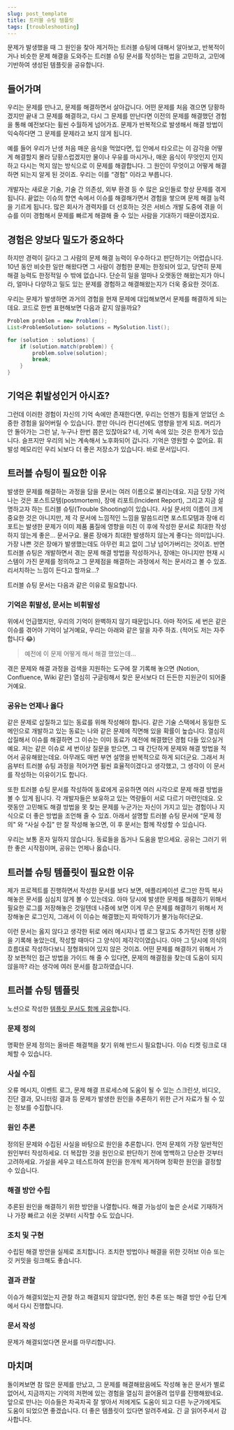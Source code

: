 ```yaml
---
slug: post_template
title: 트러블 슈팅 템플릿
tags: [troubleshooting]
---
```

문제가 발생했을 때 그 원인을 찾아 제거하는 트러블 슈팅에 대해서 알아보고, 반복적이거나 비슷한 문제 해결을 도와주는 트러블 슈팅 문서를 작성하는 법을 고민하고, 고민에 기반하여 생성된 템플릿을 공유합니다.

<!--truncate-->

## 들어가며

우리는 문제를 만나고, 문제를 해결하면서 살아갑니다. 어떤 문제를 처음 겪으면 당황하겠지만 끝내 그 문제를 해결하고, 다시 그 문제를 만난다면 이전의 문제를 해결했던 경험을 통해 예전보다는 휠씬 수월하게 넘어가죠. 문제가 반복적으로 발생해서 해결 방법이 익숙하다면 그 문제를 문제라고 보지 않게 됩니다.

예를 들어 우리가 난생 처음 매운 음식을 먹었다면, 입 안에서 타오르는 이 감각을 어떻게 해결할지 몰라 당황스럽겠지만 물이나 우유를 마시거나, 매운 음식이 무엇인지 인지하고 다시는 먹지 않는 방식으로 이 문제를 해결합니다. 그 원인이 무엇이고 어떻게 해결하면 되는지 알게 된 것이죠. 우리는 이를 “경험" 이라고 부릅니다.

개발자는 새로운 기술, 기술 간 의존성, 외부 환경 등 수 많은 요인들로 항상 문제를 겪게 됩니다. 끝없는 이슈의 향연 속에서 이슈를 해결해가면서 경험을 쌓으며 문제 해결 능력을 기르게 됩니다. 많은 회사가 경력자를 더 선호하는 것은 서비스 개발 도중에 겪을 이슈를 이미 경험해서 문제를 빠르게 해결해 줄 수 있는 사람을 기대하기 때문이겠지요.

## 경험은 양보다 밀도가 중요하다

하지만 경력이 길다고 그 사람의 문제 해결 능력이 우수하다고 판단하기는 어렵습니다. 10년 동안 비슷한 일만 해왔다면 그 사람이 경험한 문제는 한정되어 있고, 당연히 문제 해결 능력도 한정적일 수 밖에 없습니다. 단순히 일을 얼마나 오랫동안 해왔는지가 아니라, 얼마나 다양하고 밀도 있는 문제를 경험하고 해결해왔는지가 더욱 중요한 것이죠.

우리는 문제가 발생하면 과거의 경험을 현재 문제에 대입해보면서 문제를 해결하게 되는데요. 코드로 한번 표현해보면 다음과 같지 않을까요?

```java
Problem problem = new Problem();
List<ProblemSolution> solutions = MySolution.list();

for (solution : solutions) {
	if (solution.match(problem)) {
		problem.solve(solution);
		break;
	}
}
```

## 기억은 휘발성인거 아시죠?

그런데 이러한 경험이 자신의 기억 속에만 존재한다면, 우리는 언젠가 힘들게 얻었던 소중한 경험을 잃어버릴 수 있습니다. 뿐만 아니라 컨디션에도 영향을 받게 되죠. 머리가 안 돌아가는 그런 날, 누구나 한번 쯤은 있잖아요? 네, 기억 속에 있는 것은 한계가 있습니다. 슬프지만 우리의 뇌는 계속해서 노후화되어 갑니다. 기억은 영원할 수 없어요. 휘발성 메모리인 우리 뇌보다 더 좋은 저장소가 있습니다. 바로 문서입니다.

## 트러블 슈팅이 필요한 이유

발생한 문제를 해결하는 과정을 담을 문서는 여러 이름으로 불리는데요. 지금 당장 기억나는 것은 포스트모템(postmortem), 장애 리포트(Incident Report), 그리고 지금 설명하고자 하는 트러블 슈팅(Trouble Shooting)이 있습니다. 사실 문서의 이름이 크게 중요한 것은 아니지만, 제 각 문서에 느낌적인 느낌을 말씀드리면 포스트모템과 장애 리포트는 발생한 문제가 이미 제품 품질에 영향을 미친 이 후에 작성한 문서로 최대한 작성하지 않는게 좋은… 문서구요. 물론 장애가 최대한 발생하지 않는게 좋다는 의미입니다. 가장 나쁜 것은 장애가 발생했는데도 아무런 회고 없이 그냥 넘어가버리는 것이죠. 반면 트러블 슈팅은 개발하면서 겪는 문제 해결 방법을 작성하거나, 장애는 아니지만 현재 시스템이 가진 문제를 정의하고 그 문제점을 해결하는 과정에서 적는 문서라고 볼 수 있죠. 리서치하는 느낌이 든다고 할까요…?

트러블 슈팅 문서는 다음과 같은 이유로 필요합니다.

### 기억은 휘발성, 문서는 비휘발성

위에서 언급했지만, 우리의 기억이 완벽하지 않기 때문입니다. 아마 적어도 세 번은 같은 이슈를 겪어야 기억이 날거예요, 우리는 아래와 같은 말을 자주 하죠. (적어도 저는 자주 합니다 😂)

> 예전에 이 문제 어떻게 해서 해결 했었는데…
>

겪은 문제와 해결 과정을 검색을 지원하는 도구에 잘 기록해 놓으면 (Notion, Confluence, Wiki 같은) 열심히 구글링해서 찾은 문서보다 더 든든한 지원군이 되어줄거예요.

### 공유는 언제나 옳다

같은 문제로 삽질하고 있는 동료를 위해 작성해야 합니다. 같은 기술 스택에서 동일한 도메인으로 개발하고 있는 동료는 나와 같은 문제에 직면해 있을 확률이 높습니다. 열심히 삽질해서 이슈를 해결하면 그 이슈는 이미 동료가 예전에 해결했던 경험 다들 있으실거예요. 저는 같은 이슈로 세 번이상 질문을 받으면, 그 때 간단하게 문제와 해결 방법을 적어서 공유해왔는데요. 아무래도 매번 부연 설명을 반복적으로 하게 되더군요. 그래서 처음부터 트러블 슈팅 과정을 적어가면 휠씬 효율적이겠다고 생각했고, 그 생각이 이 문서를 작성하는 이유이기도 합니다.

또한 트러블 슈팅 문서를 작성하여 동료에게 공유하면 여러 시각으로 문제 해결 방법을 볼 수 있게 됩니다. 각 개발자들은 보유하고 있는 역량들이 서로 다르기 마련인데요. 오랫동안 고민해도 해결 방법을 못 찾는 문제를 누군가는  자신이 가지고 있는 경험이나 지식으로 더 좋은 방법을 조언해 줄 수 있죠. 아래서 설명할 트러블 슈팅 문서에 “문제 정의" 와 “사실 수집" 만 잘 작성해 놓으면, 이 후 문서는 함께 작성할 수 있습니다.

우리는 보통 혼자 일하지 않습니다. 동료들을 돕거나 도움을 받으세요. 공유는 그러기 위한 좋은 시작점이며, 공유는 언제나 옳습니다.

## 트러블 슈팅 템플릿이 필요한 이유

제가 프로젝트를 진행하면서 작성한 문서를 보다 보면, 애플리케이션 로그만 잔뜩 복사해놓은 문서를 심심치 않게 볼 수 있는데요. 아마 당시에 발생한 문제를 해결하기 위해서 필요한 로그를 저장해놓은 것일텐데 나중에 보면 이게 무슨 문제를 해결하기 위해서 저장해놓은 로그인지, 그래서 이 이슈는 해결했는지 파악하기가 불가능하더군요.

이런 문서는 옳지 않다고 생각한 뒤로 에러 메시지나 앱 로그 말고도 추가적인 진행 상황을 기록해 놓았는데, 작성할 때마다 그 양식이 제각각이였습니다. 아마 그 당시에 의식의 흐름대로 작성하다보니 정형화되어 있지 않은 것이죠. 어떤 문제를 해결하기 위해서 가장 보편적인 접근 방법을 가이드 해 줄 수 있다면, 문제의 해결점을 찾는데 도움이 되지 않을까? 라는 생각에 여러 문서를 참고하였습니다.

## 트러블 슈팅 템플릿

노션으로 작성한 [템플릿 문서도 함께 공유](https://www.notion.so/New-Trouble-Shooting-26140134bfc04617a6362e518ebe1767)합니다.

### 문제 정의

명확한 문제 정의는 올바른 해결책을 찾기 위해 반드시 필요합니다. 이슈 티켓 링크로 대체할 수 있습니다.

### 사실 수집

오류 메시지, 이벤트 로그, 문제 해결 프로세스에 도움이 될 수 있는 스크린샷, 비디오, 진단 결과, 모니터링 결과 등 문제가 발생한 원인을 추론하기 위한 근거 자료가 될 수 있는 정보를 수집합니다.

### 원인 추론

정의된 문제와 수집된 사실을 바탕으로 원인을 추론합니다. 먼저 문제의 가장 일반적인 원인부터 작성하세요. 더 복잡한 것을 원인으로 판단하기 전에 명백하고 단순한 것부터 고려하세요. 가설을 세우고 테스트하여 원인을 한개씩 제거하며 정확한 원인을 결정할 수 있습니다.

### 해결 방안 수립

추론된 원인을 해결하기 위한 방안을 나열합니다. 해결 가능성이 높은 순서로 기재하거나 가장 빠르고 쉬운 것부터 시작할 수도 있습니다.

### 조치 및 구현

수립된 해결 방안을 실제로 조치합니다. 조치한 방법이나 해결을 위한 깃허브 이슈 또는 깃 커밋을 링크해도 좋습니다.

### 결과 관찰

이슈가 해결되었는지 관찰 하고 해결되지 않았다면, 원인 추론 또는 해결 방안 수립 단계에서 다시 진행합니다.

### 문서 작성

문제가 해결되었다면 문서를 마무리합니다.

## 마치며

돌이켜보면 참 많은 문제를 만났고, 그 문제를 해결해왔음에도 작성해 놓은 문서가 별로 없어서, 지금까지는 기억의 저편에 있는 경험을 열심히 끌어올려 업무를 진행해왔네요. 앞으로 만나는 이슈들은 차곡차곡 잘 쌓아서 저에게도 도움이 되고 다른 누군가에게도 도움이 되었으면 좋겠습니다. 더 좋은 템플릿이 있다면 알려주세요. 긴 글 읽어주셔서 감사합니다.